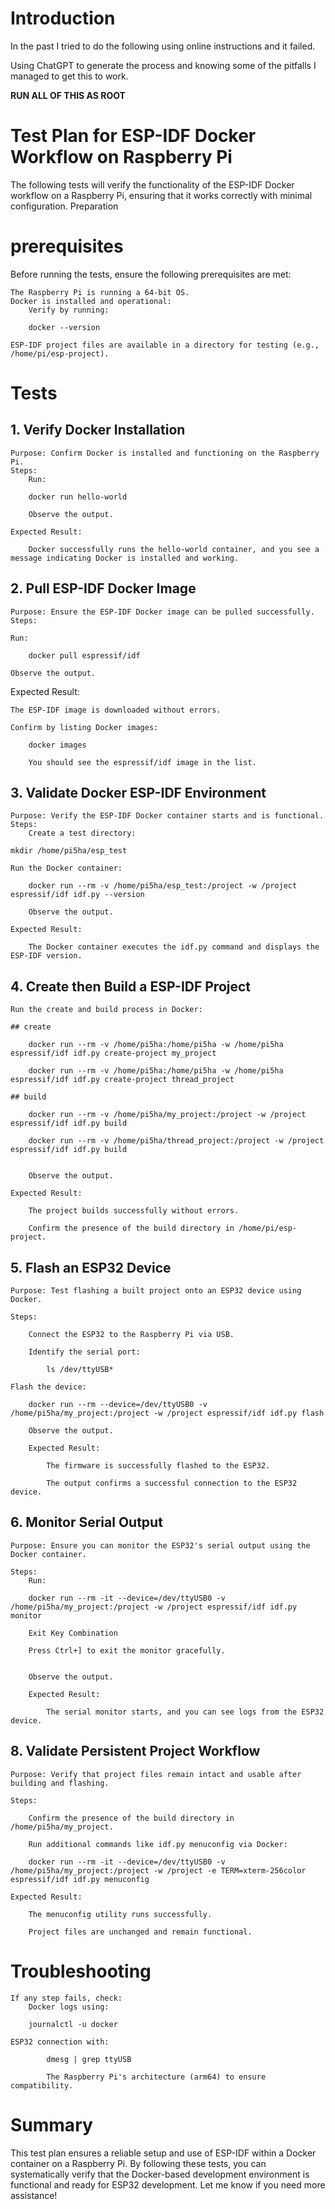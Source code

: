 # Introduction

In the past I tried to do the following using online instructions and it failed.

Using ChatGPT to generate the process and knowing some of the pitfalls I managed to get this to work.

__RUN ALL OF THIS AS ROOT__

# Test Plan for ESP-IDF Docker Workflow on Raspberry Pi

The following tests will verify the functionality of the ESP-IDF Docker workflow on a Raspberry Pi, ensuring that it works correctly with minimal configuration.
Preparation

# prerequisites

Before running the tests, ensure the following prerequisites are met:

    The Raspberry Pi is running a 64-bit OS.
    Docker is installed and operational:
        Verify by running:

        docker --version

    ESP-IDF project files are available in a directory for testing (e.g., /home/pi/esp-project).

# Tests
## 1. Verify Docker Installation

    Purpose: Confirm Docker is installed and functioning on the Raspberry Pi.
    Steps:
        Run:

        docker run hello-world

        Observe the output.
        
    Expected Result:
    
        Docker successfully runs the hello-world container, and you see a message indicating Docker is installed and working.

## 2. Pull ESP-IDF Docker Image

    Purpose: Ensure the ESP-IDF Docker image can be pulled successfully.
    Steps:
    
    Run:

        docker pull espressif/idf

    Observe the output.

Expected Result:

    The ESP-IDF image is downloaded without errors.
    
    Confirm by listing Docker images:

        docker images

        You should see the espressif/idf image in the list.

## 3. Validate Docker ESP-IDF Environment

    Purpose: Verify the ESP-IDF Docker container starts and is functional.
    Steps:
        Create a test directory:

    mkdir /home/pi5ha/esp_test

    Run the Docker container:

        docker run --rm -v /home/pi5ha/esp_test:/project -w /project espressif/idf idf.py --version

        Observe the output.
        
    Expected Result:
    
        The Docker container executes the idf.py command and displays the ESP-IDF version.

## 4. Create then Build a ESP-IDF Project

    Run the create and build process in Docker:

    ## create

        docker run --rm -v /home/pi5ha:/home/pi5ha -w /home/pi5ha espressif/idf idf.py create-project my_project

        docker run --rm -v /home/pi5ha:/home/pi5ha -w /home/pi5ha espressif/idf idf.py create-project thread_project

    ## build

        docker run --rm -v /home/pi5ha/my_project:/project -w /project espressif/idf idf.py build

        docker run --rm -v /home/pi5ha/thread_project:/project -w /project espressif/idf idf.py build
        

        Observe the output.
        
    Expected Result:
    
        The project builds successfully without errors.
        
        Confirm the presence of the build directory in /home/pi/esp-project.

## 5. Flash an ESP32 Device

    Purpose: Test flashing a built project onto an ESP32 device using Docker.
    
    Steps:
    
        Connect the ESP32 to the Raspberry Pi via USB.
        
        Identify the serial port:

            ls /dev/ttyUSB*

    Flash the device:

        docker run --rm --device=/dev/ttyUSB0 -v /home/pi5ha/my_project:/project -w /project espressif/idf idf.py flash

        Observe the output.
        
        Expected Result:
        
            The firmware is successfully flashed to the ESP32.
        
            The output confirms a successful connection to the ESP32 device.

## 6. Monitor Serial Output

    Purpose: Ensure you can monitor the ESP32's serial output using the Docker container.
    
    Steps:
        Run:

        docker run --rm -it --device=/dev/ttyUSB0 -v /home/pi5ha/my_project:/project -w /project espressif/idf idf.py monitor

        Exit Key Combination

        Press Ctrl+] to exit the monitor gracefully.


        Observe the output.
        
        Expected Result:
        
            The serial monitor starts, and you can see logs from the ESP32 device.

## 8. Validate Persistent Project Workflow

    Purpose: Verify that project files remain intact and usable after building and flashing.
    
    Steps:
    
        Confirm the presence of the build directory in /home/pi5ha/my_project.
        
        Run additional commands like idf.py menuconfig via Docker:

        docker run --rm -it --device=/dev/ttyUSB0 -v /home/pi5ha/my_project:/project -w /project -e TERM=xterm-256color espressif/idf idf.py menuconfig

    Expected Result:
    
        The menuconfig utility runs successfully.
        
        Project files are unchanged and remain functional.

# Troubleshooting

    If any step fails, check:
        Docker logs using:

        journalctl -u docker

    ESP32 connection with:
    
            dmesg | grep ttyUSB
    
            The Raspberry Pi's architecture (arm64) to ensure compatibility.

# Summary

This test plan ensures a reliable setup and use of ESP-IDF within a Docker container on a Raspberry Pi. By following these tests, you can systematically verify that the Docker-based development environment is functional and ready for ESP32 development. Let me know if you need more assistance!
